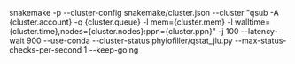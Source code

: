 snakemake -p  --cluster-config snakemake/cluster.json --cluster "qsub -A {cluster.account} -q {cluster.queue} -l mem={cluster.mem} -l walltime={cluster.time},nodes={cluster.nodes}:ppn={cluster.ppn}" -j 100 --latency-wait 900 --use-conda --cluster-status phylofiller/qstat_jlu.py --max-status-checks-per-second 1 --keep-going
